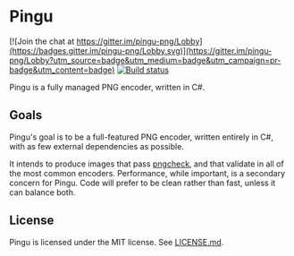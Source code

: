 # Pingu

[![Join the chat at https://gitter.im/pingu-png/Lobby](https://badges.gitter.im/pingu-png/Lobby.svg)](https://gitter.im/pingu-png/Lobby?utm_source=badge&utm_medium=badge&utm_campaign=pr-badge&utm_content=badge)
[![Build status](https://ci.appveyor.com/api/projects/status/i045feyyg0bkkvko/branch/master?svg=true)](https://ci.appveyor.com/project/bojanrajkovic/pingu/branch/master)

Pingu is a fully managed PNG encoder, written in C#.

## Goals

Pingu's goal is to be a full-featured PNG encoder, written 
entirely in C#, with as few external dependencies as possible.

It intends to produce images that pass [pngcheck][check], and that
validate in all of the most common encoders. Performance, while important,
is a secondary concern for Pingu. Code will prefer to be clean rather than
fast, unless it can balance both.

## License

Pingu is licensed under the MIT license. See [LICENSE.md][license].

[check]: http://www.libpng.org/pub/png/apps/pngcheck.html
[license]: LICENSE.md